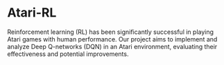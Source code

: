 # Atari-RL
Reinforcement learning (RL) has been significantly successful in playing Atari games with human performance. Our project aims to implement and analyze Deep Q-networks (DQN) in an Atari environment, evaluating their effectiveness and potential improvements.

